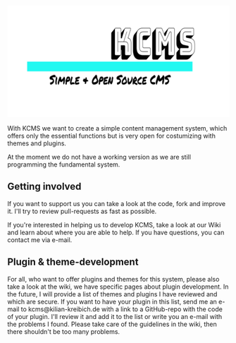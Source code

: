 <img src="https://raw.githubusercontent.com/KKreibich/kcms/logo-rebrand/logo.png" width=512px>
<p>With KCMS we want to create a simple content management system, which offers only the essential functions but is very open for costumizing with themes and plugins.</p><p>
At the moment we do not have a working version as we are still programming the fundamental system.</p>

<h2>Getting involved</h2>
<p>If you want to support us you can take a look at the code, fork and improve it. I'll try to review pull-requests as fast as possible.</p><p>
If you're interested in helping us to develop KCMS, take a look at our Wiki and learn about where you are able to help. If you have questions, you can contact me via e-mail.</p>

<h2>Plugin & theme-development</h2>
<p>For all, who want to offer plugins and themes for this system, please also take a look at the wiki, we have specific pages about plugin development. In the future, I will provide a list of themes and plugins I have reviewed and which are secure.
If you want to have your plugin in this list, send me an e-mail to kcms@kilian-kreibich.de with a link to a GitHub-repo with the code of your plugin. I'll review it and add it to the list or write you an e-mail with the problems I found. Please 
take care of the guidelines in the wiki, then there shouldn't be too many problems.</h2>
